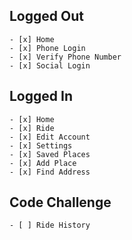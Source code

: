 ## Logged Out

    - [x] Home
    - [x] Phone Login
    - [x] Verify Phone Number
    - [x] Social Login

## Logged In

    - [x] Home
    - [x] Ride
    - [x] Edit Account
    - [x] Settings
    - [x] Saved Places
    - [x] Add Place
    - [x] Find Address

## Code Challenge

    - [ ] Ride History
